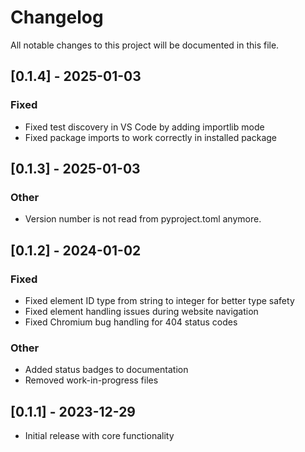 # Changelog

All notable changes to this project will be documented in this file.

## [0.1.4] - 2025-01-03

### Fixed
- Fixed test discovery in VS Code by adding importlib mode
- Fixed package imports to work correctly in installed package

## [0.1.3] - 2025-01-03

### Other
- Version number is not read from pyproject.toml anymore.

## [0.1.2] - 2024-01-02

### Fixed
- Fixed element ID type from string to integer for better type safety
- Fixed element handling issues during website navigation
- Fixed Chromium bug handling for 404 status codes

### Other
- Added status badges to documentation
- Removed work-in-progress files

## [0.1.1] - 2023-12-29

- Initial release with core functionality 